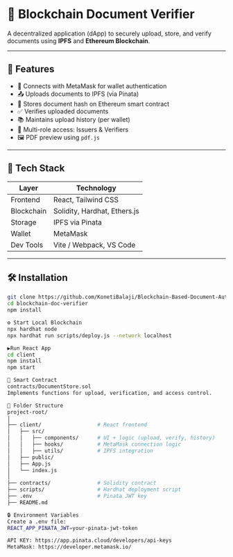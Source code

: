 # 📄 Blockchain Document Verifier

A decentralized application (dApp) to securely upload, store, and verify documents using **IPFS** and **Ethereum Blockchain**.

---

## 🚀 Features

- 🔐 Connects with MetaMask for wallet authentication
- 📤 Uploads documents to IPFS (via Pinata)
- 📑 Stores document hash on Ethereum smart contract
- ✅ Verifies uploaded documents
- 📚 Maintains upload history (per wallet)
- 🔄 Multi-role access: Issuers & Verifiers
- 🖼️ PDF preview using `pdf.js`


---

## 🧱 Tech Stack

| Layer        | Technology                       |
|--------------|----------------------------------|
| Frontend     | React, Tailwind CSS              |
| Blockchain   | Solidity, Hardhat, Ethers.js     |
| Storage      | IPFS via Pinata                  |
| Wallet       | MetaMask                         |
| Dev Tools    | Vite / Webpack, VS Code          |

---

## 🛠️ Installation

```bash
git clone https://github.com/KonetiBalaji/Blockchain-Based-Document-Authentication-System.git
cd blockchain-doc-verifier
npm install

⚙️ Start Local Blockchain
npx hardhat node
npx hardhat run scripts/deploy.js --network localhost

▶️Run React App
cd client
npm install
npm start

📝 Smart Contract
contracts/DocumentStore.sol
Implements functions for upload, verification, and access control.

📂 Folder Structure
project-root/
│
├── client/                  # React frontend
│   ├── src/
│   │   ├── components/      # UI + logic (upload, verify, history)
│   │   ├── hooks/           # MetaMask connection logic
│   │   ├── utils/           # IPFS integration
│   ├── public/
│   ├── App.js
│   └── index.js
│
├── contracts/               # Solidity contract
├── scripts/                 # Hardhat deployment script
├── .env                     # Pinata JWT key
├── README.md

🔒 Environment Variables
Create a .env file:
REACT_APP_PINATA_JWT=your-pinata-jwt-token

API KEY: https://app.pinata.cloud/developers/api-keys
MetaMask: https://developer.metamask.io/